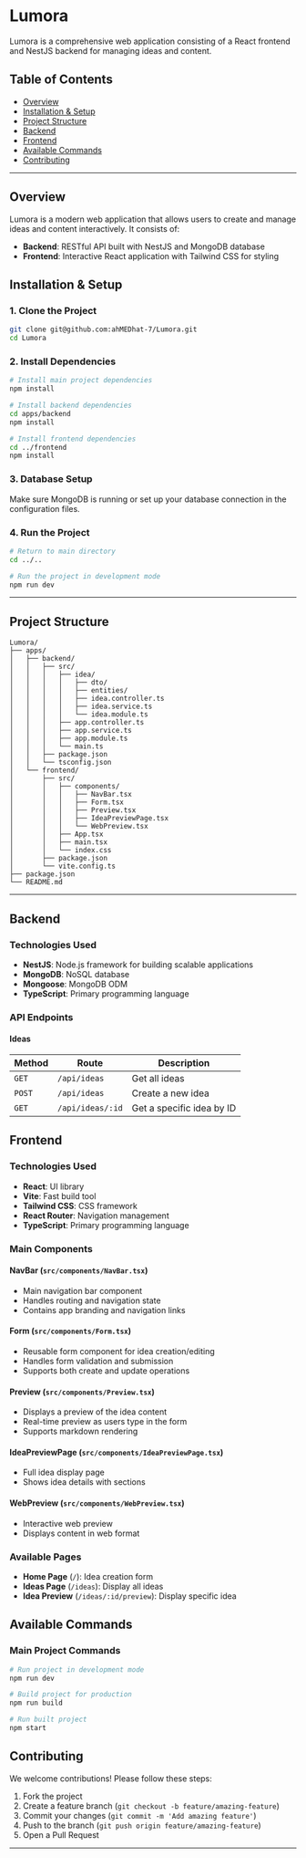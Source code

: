 # Lumora 

Lumora is a comprehensive web application consisting of a React frontend and NestJS backend for managing ideas and content.

## Table of Contents

- [Overview](#overview)
- [Installation & Setup](#installation--setup)
- [Project Structure](#project-structure)
- [Backend](#backend)
- [Frontend](#frontend)
- [Available Commands](#available-commands)
- [Contributing](#contributing)

---

## Overview

Lumora is a modern web application that allows users to create and manage ideas and content interactively. It consists of:

- **Backend**: RESTful API built with NestJS and MongoDB database
- **Frontend**: Interactive React application with Tailwind CSS for styling

## Installation & Setup

### 1. Clone the Project

```bash
git clone git@github.com:ahMEDhat-7/Lumora.git
cd Lumora
```

### 2. Install Dependencies

```bash
# Install main project dependencies
npm install

# Install backend dependencies
cd apps/backend
npm install

# Install frontend dependencies
cd ../frontend
npm install
```

### 3. Database Setup

Make sure MongoDB is running or set up your database connection in the configuration files.

### 4. Run the Project

```bash
# Return to main directory
cd ../..

# Run the project in development mode
npm run dev
```

---

## Project Structure

```
Lumora/
├── apps/
│   ├── backend/
│   │   ├── src/
│   │   │   ├── idea/
│   │   │   │   ├── dto/
│   │   │   │   ├── entities/  
│   │   │   │   ├── idea.controller.ts
│   │   │   │   ├── idea.service.ts
│   │   │   │   └── idea.module.ts
│   │   │   ├── app.controller.ts
│   │   │   ├── app.service.ts
│   │   │   ├── app.module.ts
│   │   │   └── main.ts
│   │   ├── package.json
│   │   └── tsconfig.json
│   └── frontend/
│       ├── src/
│       │   ├── components/
│       │   │   ├── NavBar.tsx
│       │   │   ├── Form.tsx
│       │   │   ├── Preview.tsx
│       │   │   ├── IdeaPreviewPage.tsx
│       │   │   └── WebPreview.tsx
│       │   ├── App.tsx
│       │   ├── main.tsx
│       │   └── index.css
│       ├── package.json
│       └── vite.config.ts
├── package.json
└── README.md
```

---

## Backend

### Technologies Used

- **NestJS**: Node.js framework for building scalable applications
- **MongoDB**: NoSQL database
- **Mongoose**: MongoDB ODM
- **TypeScript**: Primary programming language

### API Endpoints

#### Ideas

| Method | Route | Description |
|--------|-------|-------------|
| `GET` | `/api/ideas` | Get all ideas |
| `POST` | `/api/ideas` | Create a new idea |
| `GET` | `/api/ideas/:id` | Get a specific idea by ID |


## Frontend

### Technologies Used

- **React**: UI library
- **Vite**: Fast build tool
- **Tailwind CSS**: CSS framework
- **React Router**: Navigation management
- **TypeScript**: Primary programming language

### Main Components

#### NavBar (`src/components/NavBar.tsx`)
- Main navigation bar component
- Handles routing and navigation state
- Contains app branding and navigation links

#### Form (`src/components/Form.tsx`)
- Reusable form component for idea creation/editing
- Handles form validation and submission
- Supports both create and update operations

#### Preview (`src/components/Preview.tsx`)
- Displays a preview of the idea content
- Real-time preview as users type in the form
- Supports markdown rendering

#### IdeaPreviewPage (`src/components/IdeaPreviewPage.tsx`)
- Full idea display page
- Shows idea details with sections

#### WebPreview (`src/components/WebPreview.tsx`)
- Interactive web preview
- Displays content in web format

### Available Pages

- **Home Page** (`/`): Idea creation form
- **Ideas Page** (`/ideas`): Display all ideas
- **Idea Preview** (`/ideas/:id/preview`): Display specific idea

## Available Commands

### Main Project Commands

```bash
# Run project in development mode
npm run dev

# Build project for production
npm run build

# Run built project
npm start
```

## Contributing

We welcome contributions! Please follow these steps:

1. Fork the project
2. Create a feature branch (`git checkout -b feature/amazing-feature`)
3. Commit your changes (`git commit -m 'Add amazing feature'`)
4. Push to the branch (`git push origin feature/amazing-feature`)
5. Open a Pull Request
---